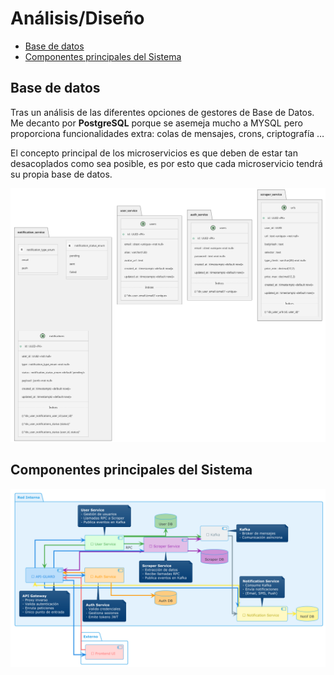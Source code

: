 # Análisis/Diseño
<!--toc:start-->
- [Base de datos](#base-de-datos)
- [Componentes principales del Sistema](#componentes-principales-del-sistema)
<!--toc:end-->

## Base de datos

Tras un análisis de las diferentes opciones de gestores de Base de Datos. Me decanto por **PostgreSQL** porque se asemeja mucho a MYSQL pero proporciona funcionalidades extra: colas de mensajes, crons, criptografía …

El concepto principal de los microservicios es que deben de estar tan desacoplados como sea posible, es por esto que cada microservicio tendrá su propia base de datos.

![Esquema DB](./assets/databases.png)

## Componentes principales del Sistema

![Vista general del sistema](./assets/system_overview.png)
